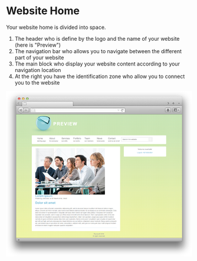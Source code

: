 # Website Home

Your website home is divided into space.

1. The header who is define by the logo and the name of your website (here is "Preview")
2. The navigation bar who allows you to navigate between the different part of your website
3. The main block who display your website content according to your navigation location  
4. At the right you have the identification zone who allow you to connect you to the website

![](post-news-04.png)
